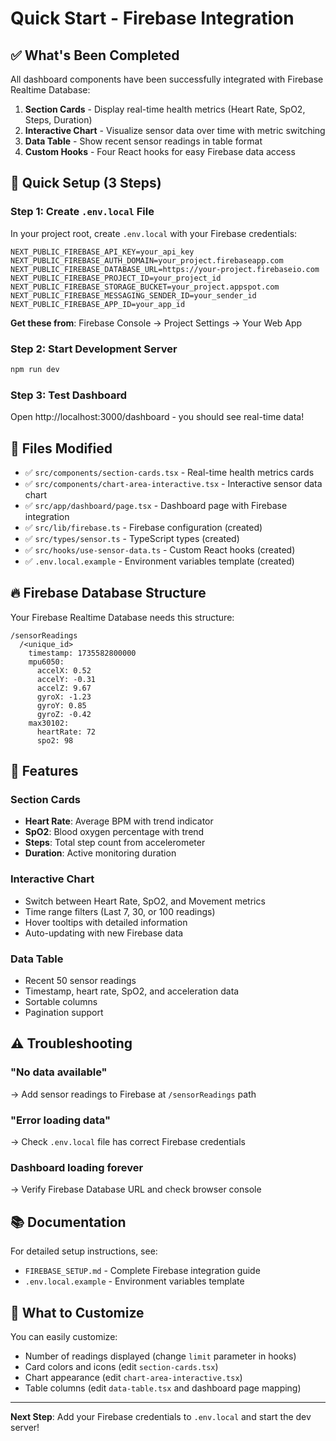 # Quick Start - Firebase Integration

## ✅ What's Been Completed

All dashboard components have been successfully integrated with Firebase Realtime Database:

1. **Section Cards** - Display real-time health metrics (Heart Rate, SpO2, Steps, Duration)
2. **Interactive Chart** - Visualize sensor data over time with metric switching
3. **Data Table** - Show recent sensor readings in table format
4. **Custom Hooks** - Four React hooks for easy Firebase data access

## 🚀 Quick Setup (3 Steps)

### Step 1: Create `.env.local` File
In your project root, create `.env.local` with your Firebase credentials:

```env
NEXT_PUBLIC_FIREBASE_API_KEY=your_api_key
NEXT_PUBLIC_FIREBASE_AUTH_DOMAIN=your_project.firebaseapp.com
NEXT_PUBLIC_FIREBASE_DATABASE_URL=https://your-project.firebaseio.com
NEXT_PUBLIC_FIREBASE_PROJECT_ID=your_project_id
NEXT_PUBLIC_FIREBASE_STORAGE_BUCKET=your_project.appspot.com
NEXT_PUBLIC_FIREBASE_MESSAGING_SENDER_ID=your_sender_id
NEXT_PUBLIC_FIREBASE_APP_ID=your_app_id
```

**Get these from**: Firebase Console → Project Settings → Your Web App

### Step 2: Start Development Server
```bash
npm run dev
```

### Step 3: Test Dashboard
Open http://localhost:3000/dashboard - you should see real-time data!

## 📁 Files Modified

- ✅ `src/components/section-cards.tsx` - Real-time health metrics cards
- ✅ `src/components/chart-area-interactive.tsx` - Interactive sensor data chart
- ✅ `src/app/dashboard/page.tsx` - Dashboard page with Firebase integration
- ✅ `src/lib/firebase.ts` - Firebase configuration (created)
- ✅ `src/types/sensor.ts` - TypeScript types (created)
- ✅ `src/hooks/use-sensor-data.ts` - Custom React hooks (created)
- ✅ `.env.local.example` - Environment variables template (created)

## 🔥 Firebase Database Structure

Your Firebase Realtime Database needs this structure:

```
/sensorReadings
  /<unique_id>
    timestamp: 1735582800000
    mpu6050:
      accelX: 0.52
      accelY: -0.31
      accelZ: 9.67
      gyroX: -1.23
      gyroY: 0.85
      gyroZ: -0.42
    max30102:
      heartRate: 72
      spo2: 98
```

## 🎯 Features

### Section Cards
- **Heart Rate**: Average BPM with trend indicator
- **SpO2**: Blood oxygen percentage with trend
- **Steps**: Total step count from accelerometer
- **Duration**: Active monitoring duration

### Interactive Chart
- Switch between Heart Rate, SpO2, and Movement metrics
- Time range filters (Last 7, 30, or 100 readings)
- Hover tooltips with detailed information
- Auto-updating with new Firebase data

### Data Table
- Recent 50 sensor readings
- Timestamp, heart rate, SpO2, and acceleration data
- Sortable columns
- Pagination support

## ⚠️ Troubleshooting

### "No data available"
→ Add sensor readings to Firebase at `/sensorReadings` path

### "Error loading data"
→ Check `.env.local` file has correct Firebase credentials

### Dashboard loading forever
→ Verify Firebase Database URL and check browser console

## 📚 Documentation

For detailed setup instructions, see:
- `FIREBASE_SETUP.md` - Complete Firebase integration guide
- `.env.local.example` - Environment variables template

## 🎨 What to Customize

You can easily customize:
- Number of readings displayed (change `limit` parameter in hooks)
- Card colors and icons (edit `section-cards.tsx`)
- Chart appearance (edit `chart-area-interactive.tsx`)
- Table columns (edit `data-table.tsx` and dashboard page mapping)

---

**Next Step**: Add your Firebase credentials to `.env.local` and start the dev server!
